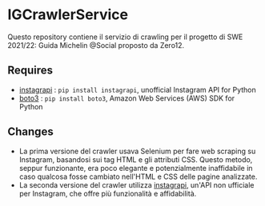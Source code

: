 # IGCrawlerService

Questo repository contiene il servizio di crawling per il progetto di SWE 2021/22: Guida Michelin @Social proposto da Zero12. 

## Requires

- [instagrapi](https://github.com/adw0rd/instagrapi) :  `pip install instagrapi`, unofficial Instagram API for Python
- [boto3](https://github.com/boto/boto3) : `pip install boto3`, Amazon Web Services (AWS) SDK for Python

## Changes

- La prima versione del crawler usava Selenium per fare web scraping su Instagram, basandosi sui tag HTML e gli attributi CSS. Questo metodo, seppur funzionante, era poco elegante e 
  potenzialmente inaffidabile in caso qualcosa fosse cambiato nell'HTML e CSS delle pagine analizzate.
- La seconda versione del crawler utilizza [instagrapi](https://github.com/adw0rd/instagrapi), un'API non ufficiale per Instagram, che offre più funzionalità e affidabilità.



